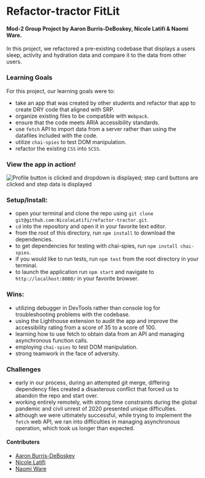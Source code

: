 # Refactor-tractor FitLit
#### Mod-2 Group Project by Aaron Burris-DeBoskey, Nicole Latifi & Naomi Ware.

In this project, we refactored a pre-existing codebase that displays a users sleep, activity and hydration data and compare it to the data from other users.

### Learning Goals

For this project, our learning goals were to:
* take an app that was created by other students and refactor that app to create DRY code that aligned with SRP.
* organize existing files to be compatible with `Webpack`.
* ensure that the code meets ARIA accessibility standards.
* use `fetch` API to import data from a server rather than using the datafiles included with the code.
* utilize `chai-spies` to test DOM manipulation.
* refactor the existing `CSS` into `SCSS`.

### View the app in action!
![Profile button is clicked and dropdown is displayed; step card buttons are clicked and step data is displayed](src/images/refactor-tractor.gif)

### Setup/Install:

* open your terminal and clone the repo using `git clone git@github.com:NicoleLatifi/refactor-tractor.git`.
* `cd` into the repository and open it in your favorite text editor.
* from the root of this directory, run `npm install` to download the dependencies.
* to get dependencies for testing with chai-spies, run `npm install chai-spies`.
* if you would like to run tests, run `npm test` from the root directory in your terminal.
* to launch the application run `npm start` and navigate to `http://localhost:8080/` in your favorite browser.

### Wins:

* utilizing debugger in DevTools rather than console log for troubleshooting problems with the codebase.
* using the Lighthouse extension to audit the app and improve the accessibility rating from a score of 35 to a score of 100.
* learning how to use fetch to obtain data from an API and managing asynchronous function calls.
* employing `chai-spies` to test DOM manipulation.
* strong teamwork in the face of adversity.


### Challenges

* early in our process, during an attempted git merge, differing dependency files created a disasterous conflict that forced us to abandon the repo and start over.
* working entirely remotely, with strong time constraints during the global pandemic and civil unrest of 2020 presented unique difficulties.
* although we were ultimately successful, while trying to implement the `fetch` web API, we ran into difficulties in managing asynchronous operation, which took us longer than expected.



#### Contributers

* [Aaron Burris-DeBoskey](GitHub.com/Abdeboskey)
* [Nicole Latifi](GitHub.com/NicoleLatifi)
* [Naomi Ware](GitHub.com/nware1066)
